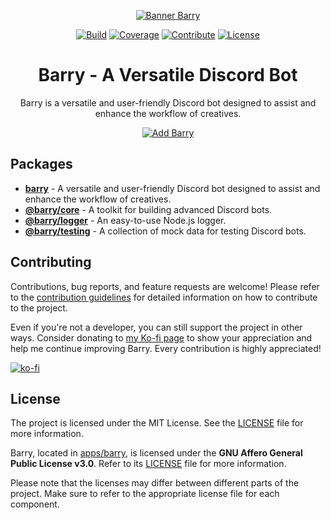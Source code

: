 <!-- Header -->
<div align="center">

[![Banner Barry][banner]][link-repo]

[![Build][badge-build]][link-build]
[![Coverage][badge-coverage]][link-coverage]
[![Contribute][badge-contribute]][link-contributing]
[![License][badge-license]][link-license-root]

</div>

<div align="center">
    <h1>Barry - A Versatile Discord Bot</h1>
    <p>Barry is a versatile and user-friendly Discord bot designed to assist and enhance the workflow of creatives.</p>
</div>

<div align="center">

[![Add Barry][button-add]][link-invite]

</div>

<!-- Main Content -->
## Packages
- **[barry](/apps/barry)** - A versatile and user-friendly Discord bot designed to assist and enhance the workflow of creatives.
- **[@barry/core](/packages/core)** - A toolkit for building advanced Discord bots.
- **[@barry/logger](/packages/logger)** - An easy-to-use Node.js logger.
- **[@barry/testing](/packages/testing)** - A collection of mock data for testing Discord bots.

## Contributing
Contributions, bug reports, and feature requests are welcome! Please refer to the [contribution guidelines][link-contributing] for detailed information on how to contribute to the project.

Even if you're not a developer, you can still support the project in other ways. Consider donating to [my Ko-fi page][link-kofi] to show your appreciation and help me continue improving Barry. Every contribution is highly appreciated!

[![ko-fi][badge-kofi]][link-kofi]

## License
The project is licensed under the MIT License. See the [LICENSE][link-license-root] file for more information.

Barry, located in [apps/barry](/apps/barry), is licensed under the **GNU Affero General Public License v3.0**. Refer to its [LICENSE][link-license-barry] file for more information.

Please note that the licenses may differ between different parts of the project. Make sure to refer to the appropriate license file for each component.

<!-- Image References -->
[badge-build]:https://img.shields.io/github/actions/workflow/status/HeadTriXz/Barry/test.yml?branch=main&style=for-the-badge
[badge-coverage]:https://img.shields.io/codecov/c/github/HeadTriXz/Barry?style=for-the-badge
[badge-contribute]:https://img.shields.io/badge/contributions-welcome-orange.svg?style=for-the-badge
[badge-kofi]:https://ko-fi.com/img/githubbutton_sm.svg
[badge-license]:https://img.shields.io/badge/license-MIT-blue.svg?style=for-the-badge
[banner]:https://github.com/HeadTriXz/Barry/assets/32986761/72d2c27d-925c-465f-a6a3-fe836e86fad6
[button-add]:https://img.shields.io/badge/Add%20Barry%20to%20your%20server-5865F2?style=for-the-badge&logo=discord&logoColor=white

<!-- Badge References -->
[link-build]:https://github.com/HeadTriXz/Barry/actions
[link-coverage]:https://codecov.io/gh/HeadTriXz/Barry
[link-invite]:https://discord.com/api/oauth2/authorize?client_id=592100299498586124&permissions=-8&scope=bot%20applications.commands

<!-- Links -->
[link-contributing]:https://github.com/HeadTriXz/Barry/blob/main/.github/CONTRIBUTING.md
[link-kofi]:https://ko-fi.com/headtrixz
[link-license-root]:https://github.com/HeadTriXz/Barry/blob/main/LICENSE
[link-license-barry]:https://github.com/HeadTriXz/Barry/blob/main/apps/barry/LICENSE
[link-repo]:https://github.com/HeadTriXz/Barry
